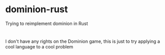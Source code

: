 # dominion-rust
Trying to reimplement dominion in Rust

# 
I don't have any rights on the Dominion game,
this is just to try applying a cool language to a cool problem

